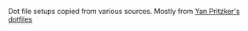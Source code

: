 Dot file setups copied from various sources.
Mostly from [Yan Pritzker's dotfiles](https://github.com/skwp/dotfiles)
